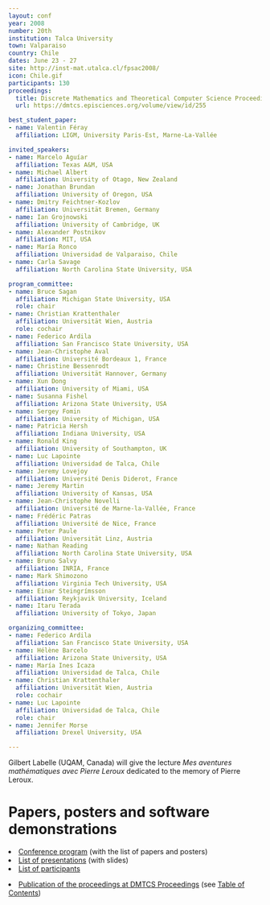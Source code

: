 ```yaml
---
layout: conf
year: 2008
number: 20th
institution: Talca University
town: Valparaiso
country: Chile
dates: June 23 - 27
site: http://inst-mat.utalca.cl/fpsac2008/
icon: Chile.gif
participants: 130
proceedings:
  title: Discrete Mathematics and Theoretical Computer Science Proceedings, vol. AJ
  url: https://dmtcs.episciences.org/volume/view/id/255

best_student_paper:
- name: Valentin Féray
  affiliation: LIGM, University Paris-Est, Marne-La-Vallée

invited_speakers:
- name: Marcelo Aguíar
  affiliation: Texas A&M, USA
- name: Michael Albert
  affiliation: University of Otago, New Zealand
- name: Jonathan Brundan
  affiliation: University of Oregon, USA
- name: Dmitry Feichtner-Kozlov
  affiliation: Universität Bremen, Germany
- name: Ian Grojnowski
  affiliation: University of Cambridge, UK
- name: Alexander Postnikov
  affiliation: MIT, USA
- name: María Ronco
  affiliation: Universidad de Valparaiso, Chile
- name: Carla Savage
  affiliation: North Carolina State University, USA

program_committee:
- name: Bruce Sagan
  affiliation: Michigan State University, USA
  role: chair
- name: Christian Krattenthaler
  affiliation: Universität Wien, Austria
  role: cochair
- name: Federico Ardila
  affiliation: San Francisco State University, USA
- name: Jean-Christophe Aval
  affiliation: Université Bordeaux 1, France
- name: Christine Bessenrodt
  affiliation: Universität Hannover, Germany
- name: Xun Dong
  affiliation: University of Miami, USA
- name: Susanna Fishel
  affiliation: Arizona State University, USA
- name: Sergey Fomin
  affiliation: University of Michigan, USA
- name: Patricia Hersh
  affiliation: Indiana University, USA
- name: Ronald King
  affiliation: University of Southampton, UK
- name: Luc Lapointe
  affiliation: Universidad de Talca, Chile
- name: Jeremy Lovejoy
  affiliation: Université Denis Diderot, France
- name: Jeremy Martin
  affiliation: University of Kansas, USA
- name: Jean-Christophe Novelli
  affiliation: Université de Marne-la-Vallée, France
- name: Frédéric Patras
  affiliation: Université de Nice, France
- name: Peter Paule
  affiliation: Universität Linz, Austria
- name: Nathan Reading
  affiliation: North Carolina State University, USA
- name: Bruno Salvy
  affiliation: INRIA, France
- name: Mark Shimozono
  affiliation: Virginia Tech University, USA
- name: Einar Steingrímsson
  affiliation: Reykjavik University, Iceland
- name: Itaru Terada
  affiliation: University of Tokyo, Japan

organizing_committee:
- name: Federico Ardila
  affiliation: San Francisco State University, USA
- name: Hélène Barcelo
  affiliation: Arizona State University, USA
- name: María Ines Icaza
  affiliation: Universidad de Talca, Chile
- name: Christian Krattenthaler
  affiliation: Universität Wien, Austria
  role: cochair
- name: Luc Lapointe
  affiliation: Universidad de Talca, Chile
  role: chair
- name: Jennifer Morse
  affiliation: Drexel University, USA

---
```


Gilbert Labelle (UQAM, Canada) will give the lecture <em>Mes aventures mathématiques avec Pierre Leroux</em> dedicated to the memory of Pierre Leroux. 

# Papers, posters and software demonstrations

<li><A HREF="SITE08/schedule2.htm">Conference program</A> (with the list of papers and posters)
<li><A HREF="SITE08/marco_centro_slides.html">List of presentations</A> (with slides)
<li><A HREF="participants.html">List of participants</A>
<p></p>
<li><A HREF="http://www.dmtcs.org/dmtcs-ojs/index.php/proceedings/issue/view/100">Publication of the proceedings at DMTCS Proceedings</A> 
    (see <A HREF="http://www.dmtcs.org/dmtcs-ojs/index.php/proceedings/issue/view/100/showToc">Table of Contents</A>)
